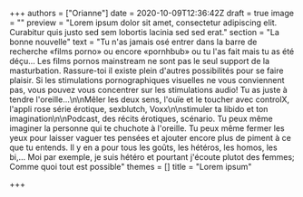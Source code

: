 +++
authors = ["Orianne"]
date = 2020-10-09T12:36:42Z
draft = true
image = ""
preview = "Lorem ipsum dolor sit amet, consectetur adipiscing elit. Curabitur quis justo sed sem lobortis lacinia sed sed erat."
section = "La bonne nouvelle"
text = "Tu n'as jamais osé entrer dans la barre de recherche «films porno» ou encore «pornhbub» ou tu l'as fait mais tu as été déçu… Les films pornos mainstream ne sont pas le seul support de la masturbation. Rassure-toi il existe plein d'autres possibilités pour se faire plaisir. Si les stimulations pornographiques visuelles ne vous conviennent pas, vous pouvez vous concentrer sur les stimulations audio! Tu as juste à tendre l'oreille…\n\nMêler les deux sens, l'ouïe et le toucher avec controlX, l'appli rose série érotique, sexblutch, Voxx\n\nstimuler ta libido et ton imagination\n\nPodcast, des récits érotiques, scénario. Tu peux même imaginer la personne qui te chuchote à l'oreille. Tu peux même fermer les yeux pour laisser vaguer tes pensées et ajouter encore plus de piment à ce que tu entends. Il y en a pour tous les goûts, les hétéros, les homos, les bi,… Moi par exemple, je suis hétéro et pourtant j'écoute plutot des femmes; Comme quoi tout est possible"
themes = []
title = "Lorem ipsum"

+++
